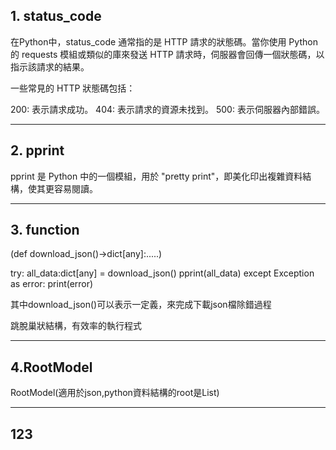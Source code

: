 ## 1. status_code

在Python中，status_code 通常指的是 HTTP 請求的狀態碼。當你使用 Python 的 requests 模組或類似的庫來發送 HTTP 請求時，伺服器會回傳一個狀態碼，以指示該請求的結果。

一些常見的 HTTP 狀態碼包括：

200: 表示請求成功。
404: 表示請求的資源未找到。
500: 表示伺服器內部錯誤。

---
## 2. pprint

pprint 是 Python 中的一個模組，用於 "pretty print"，即美化印出複雜資料結構，使其更容易閱讀。

---
## 3. function

(def download_json()->dict[any]:.....)

try:
    all_data:dict[any] = download_json()
    pprint(all_data)
except Exception as error:
    print(error)

其中download_json()可以表示一定義，來完成下載json檔除錯過程

跳脫巢狀結構，有效率的執行程式

---
## 4.RootModel

RootModel(適用於json,python資料結構的root是List)

---
## 123